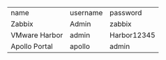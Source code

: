 <table>
	<tr>
		<td>name</td>
		<td>username</td>
		<td>password</td>
	</tr>
	<tr>
		<td>Zabbix</td>
		<td>Admin</td>
		<td>zabbix</td>
	</tr>
	<tr>
		<td>VMware Harbor</td>
		<td>admin</td>
		<td>Harbor12345</td>
	</tr>
	<tr>
		<td>Apollo Portal</td>
		<td>apollo</td>
		<td>admin</td>
	</tr>
</table>
